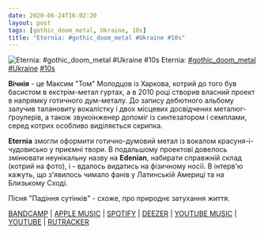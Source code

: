 ```yaml
---
date: 2020-06-24T16:02:20
layout: post
tags: [gothic_doom_metal, Ukraine, 10s]
title: "Eternia: #gothic_doom_metal #Ukraine #10s"
---
```

![Eternia: #gothic_doom_metal #Ukraine #10s](/assets/photos/photo_1003@24-06-2020_16-02-20.jpg)
Eternia: [#gothic_doom_metal](/tags/#gothic_doom_metal) [#Ukraine](/tags/#Ukraine) [#10s](/tags/#10s)

**Вічнія** - це Максим &quot;Том&quot; Молодцов із Харкова, котрий до того був басистом в екстрім-метал гуртах, а в 2010 році створив власний проект в напрямку готичного дум-металу. До запису дебютного альбому залучив талановиту вокалістку і двох місцевих досвідчених металюг-ґроулерів, а також звукоінженер допоміг із синтезатором і семплами, серед котрих особливо виділяється скрипка.

**Eternia** змогли оформити готично-думовий метал із вокалом красуня-і-чудовисько у приємні твори. В подальшому проектові довелось змінювати неунікальну назву на **Edenian**, набирати справжній склад (котрий на фото), і - вдалось видатись на фізичному носії. В інтерв&#39;ю кажуть, що з&#39;явилось чимало фанів у Латинській Америці та на Близькому Сході.

Пісня &quot;Падіння сутінків&quot; - схоже, про природнє затухання життя.

[BANDCAMP](https://edenian.bandcamp.com/album/winter-shades) | [APPLE MUSIC](https://music.apple.com/us/album/winter-shades/1455468848) | [SPOTIFY](https://open.spotify.com/album/16crvbOlr7DNiCRTgIO0pd) | [DEEZER](https://www.deezer.com/album/89051912?utm_source=deezer&amp;utm_content=album-89051912&amp;utm_term=1601611822_1593003649&amp;utm_medium=web) | [YOUTUBE MUSIC](https://music.youtube.com/playlist?list=OLAK5uy_mTl5Rcn36ppMlzzPz3i7PRpzHlAx3h89Y) | [YOUTUBE](https://www.youtube.com/playlist?list=OLAK5uy_l5jnxqz52ODcaWigEt9WVuIgBzZBSgNSg) | [RUTRACKER](https://rutracker.org/forum/viewtopic.php?t=4620123)